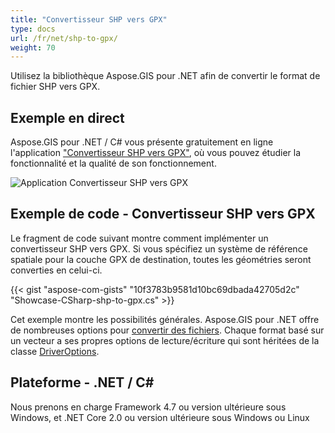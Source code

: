 ```yaml
---
title: "Convertisseur SHP vers GPX"
type: docs
url: /fr/net/shp-to-gpx/
weight: 70
---
```


Utilisez la bibliothèque Aspose.GIS pour .NET afin de convertir le format de fichier SHP vers GPX.

## **Exemple en direct**

Aspose.GIS pour .NET / C# vous présente gratuitement en ligne l'application ["Convertisseur SHP vers GPX"](https://products.aspose.app/gis/conversion/shp-to-gpx), où vous pouvez étudier la fonctionnalité et la qualité de son fonctionnement.

![Application Convertisseur SHP vers GPX](conversion.png)

## **Exemple de code - Convertisseur SHP vers GPX**

Le fragment de code suivant montre comment implémenter un convertisseur SHP vers GPX. Si vous spécifiez un système de référence spatiale pour la couche GPX de destination, toutes les géométries seront converties en celui-ci. 

{{< gist "aspose-com-gists" "10f3783b9581d10bc69dbada42705d2c" "Showcase-CSharp-shp-to-gpx.cs" >}}

Cet exemple montre les possibilités générales. Aspose.GIS pour .NET offre de nombreuses options pour [convertir des fichiers](https://docs.aspose.com/gis/net/vector-layers/). Chaque format basé sur un vecteur a ses propres options de lecture/écriture qui sont héritées de la classe [DriverOptions](https://reference.aspose.com/gis/net/aspose.gis/driveroptions).

## **Plateforme - .NET / C#**

Nous prenons en charge Framework 4.7 ou version ultérieure sous Windows, et .NET Core 2.0 ou version ultérieure sous Windows ou Linux
